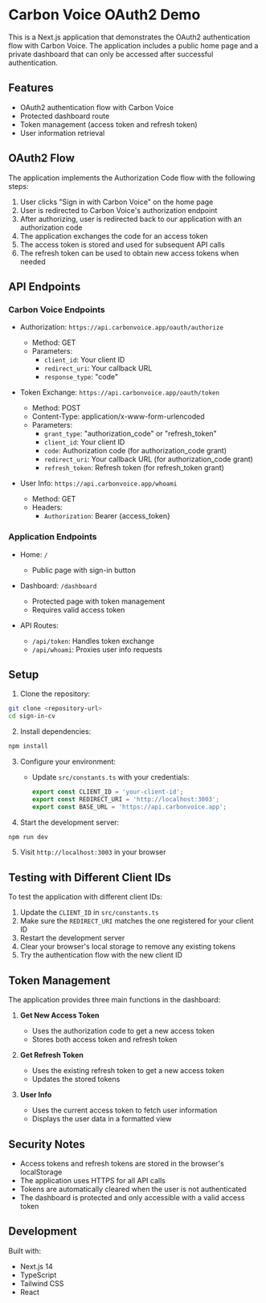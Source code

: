 # Carbon Voice OAuth2 Demo

This is a Next.js application that demonstrates the OAuth2 authentication flow with Carbon Voice. The application includes a public home page and a private dashboard that can only be accessed after successful authentication.

## Features

- OAuth2 authentication flow with Carbon Voice
- Protected dashboard route
- Token management (access token and refresh token)
- User information retrieval

## OAuth2 Flow

The application implements the Authorization Code flow with the following steps:

1. User clicks "Sign in with Carbon Voice" on the home page
2. User is redirected to Carbon Voice's authorization endpoint
3. After authorizing, user is redirected back to our application with an authorization code
4. The application exchanges the code for an access token
5. The access token is stored and used for subsequent API calls
6. The refresh token can be used to obtain new access tokens when needed

## API Endpoints

### Carbon Voice Endpoints

- Authorization: `https://api.carbonvoice.app/oauth/authorize`
  - Method: GET
  - Parameters:
    - `client_id`: Your client ID
    - `redirect_uri`: Your callback URL
    - `response_type`: "code"

- Token Exchange: `https://api.carbonvoice.app/oauth/token`
  - Method: POST
  - Content-Type: application/x-www-form-urlencoded
  - Parameters:
    - `grant_type`: "authorization_code" or "refresh_token"
    - `client_id`: Your client ID
    - `code`: Authorization code (for authorization_code grant)
    - `redirect_uri`: Your callback URL (for authorization_code grant)
    - `refresh_token`: Refresh token (for refresh_token grant)

- User Info: `https://api.carbonvoice.app/whoami`
  - Method: GET
  - Headers:
    - `Authorization`: Bearer {access_token}

### Application Endpoints

- Home: `/`
  - Public page with sign-in button

- Dashboard: `/dashboard`
  - Protected page with token management
  - Requires valid access token

- API Routes:
  - `/api/token`: Handles token exchange
  - `/api/whoami`: Proxies user info requests

## Setup

1. Clone the repository:
```bash
git clone <repository-url>
cd sign-in-cv
```

2. Install dependencies:
```bash
npm install
```

3. Configure your environment:
   - Update `src/constants.ts` with your credentials:
     ```typescript
     export const CLIENT_ID = 'your-client-id';
     export const REDIRECT_URI = 'http://localhost:3003';
     export const BASE_URL = 'https://api.carbonvoice.app';
     ```

4. Start the development server:
```bash
npm run dev
```

5. Visit `http://localhost:3003` in your browser

## Testing with Different Client IDs

To test the application with different client IDs:

1. Update the `CLIENT_ID` in `src/constants.ts`
2. Make sure the `REDIRECT_URI` matches the one registered for your client ID
3. Restart the development server
4. Clear your browser's local storage to remove any existing tokens
5. Try the authentication flow with the new client ID

## Token Management

The application provides three main functions in the dashboard:

1. **Get New Access Token**
   - Uses the authorization code to get a new access token
   - Stores both access token and refresh token

2. **Get Refresh Token**
   - Uses the existing refresh token to get a new access token
   - Updates the stored tokens

3. **User Info**
   - Uses the current access token to fetch user information
   - Displays the user data in a formatted view

## Security Notes

- Access tokens and refresh tokens are stored in the browser's localStorage
- The application uses HTTPS for all API calls
- Tokens are automatically cleared when the user is not authenticated
- The dashboard is protected and only accessible with a valid access token

## Development

Built with:
- Next.js 14
- TypeScript
- Tailwind CSS
- React